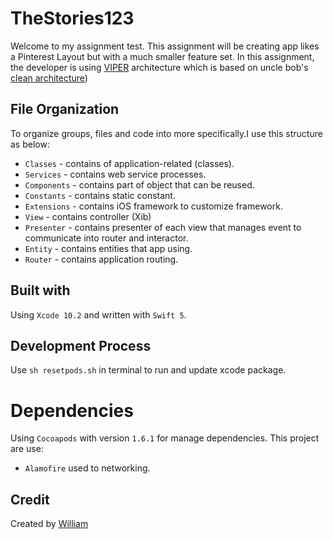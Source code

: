 # TheStories123

Welcome to my assignment test. This assignment will be creating app likes a Pinterest Layout but with a much smaller feature set. In this assignment, the developer is using [VIPER](https://www.objc.io/issues/13-architecture/viper/)  architecture which is based on uncle bob's [clean architecture](http://blog.cleancoder.com/uncle-bob/2012/08/13/the-clean-architecture.html))

## File Organization
To organize groups, files and code into more specifically.I use this structure as below:
- `Classes` - contains of application-related (classes).
- `Services` - contains web service processes.
- `Components` - contains part of object that can be reused.
- `Constants` - contains static constant.
- `Extensions` - contains iOS framework to customize framework.
- `View` - contains controller (Xib)
- `Presenter` - contains presenter of each view that manages event to communicate into router and interactor.
- `Entity` - contains entities that app using.
- `Router` - contains application routing.

## Built with
Using `Xcode 10.2` and written with `Swift 5`.

## Development Process
Use  `sh resetpods.sh`  in terminal to run and update xcode package.

# Dependencies
Using `Cocoapods` with version  `1.6.1` for manage dependencies. This project are use:
- `Alamofire` used to networking.

## Credit
Created by [William](https://www.linkedin.com/in/william-b90619b7/)
